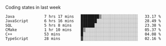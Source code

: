Coding states in last week

<!--START_SECTION:waka-->

```text
Java             7 hrs 17 mins   ████████▒░░░░░░░░░░░░░░░░   33.17 %
JavaScript       6 hrs 16 mins   ███████░░░░░░░░░░░░░░░░░░   28.49 %
SQL              5 hrs 8 mins    ██████░░░░░░░░░░░░░░░░░░░   23.38 %
CMake            1 hr 10 mins    █▒░░░░░░░░░░░░░░░░░░░░░░░   05.37 %
C++              53 mins         █░░░░░░░░░░░░░░░░░░░░░░░░   04.08 %
TypeScript       28 mins         ▓░░░░░░░░░░░░░░░░░░░░░░░░   02.16 %
```

<!--END_SECTION:waka-->
